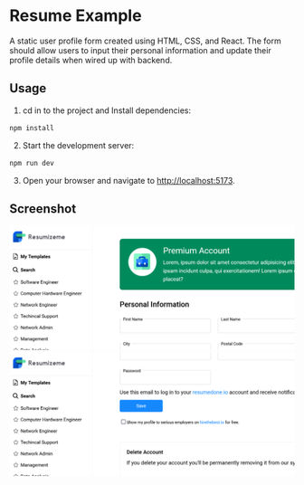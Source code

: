 # Resume Example

A static user profile form created using HTML, CSS, and React. The form should allow users to input their personal information and update their profile details when wired up with backend.

## Usage
1. cd in to the project and Install dependencies:
```sh
npm install
```
2. Start the development server:
```sh
npm run dev
```
3. Open your browser and navigate to [http://localhost:5173](http://localhost:5173).

## Screenshot
![Resume Example 1](resume-example-1.png)
![Resume Example 2](resume-example-2.png)
